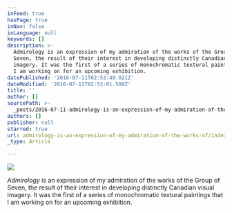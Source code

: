 ```yaml
---
inFeed: true
hasPage: true
inNav: false
inLanguage: null
keywords: []
description: >-
  Admirology is an expression of my admiration of the works of the Group of
  Seven, the result of their interest in developing distinctly Canadian visual
  imagery. It was the first of a series of monochromatic textural paintings that
  I am working on for an upcoming exhibition.
datePublished: '2016-07-11T02:53:49.021Z'
dateModified: '2016-07-11T02:53:01.500Z'
title: ''
author: []
sourcePath: >-
  _posts/2016-07-11-admirology-is-an-expression-of-my-admiration-of-the-works-of.md
authors: []
publisher: null
starred: true
url: admirology-is-an-expression-of-my-admiration-of-the-works-of/index.html
_type: Article

---
```

![](https://the-grid-user-content.s3-us-west-2.amazonaws.com/9f16ec72-b4f9-4015-a394-201b71c482a4.jpg)

_Admirology_ is an expression of my admiration of the works of the Group of Seven, the result of their interest in developing distinctly Canadian visual imagery. It was the first of a series of monochromatic textural paintings that I am working on for an upcoming exhibition.